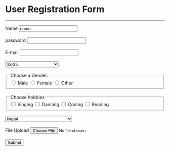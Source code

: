 
<!DOCTYPE html>
<html lang="en">
<head>
    <meta charset="UTF-8">
    <meta name="viewport" content="width=device-width, initial-scale=1.0">
    <title>Form</title>
</head>
<body>
    <h1>
        User Registration Form
    </h1>
    <hr>
    <form>
        <label for="name">
          Name
        </label>
        <input id="name" type="text" value="name">
        <br>
        <br>
        <label for="password">
            password
        </label>
        <input id="password" type="password">
        <br>
        <br>
        <label for="email">E-mail</label>
        <input id="email" type="email">
        <br>
        <br>
    <select>
        <option disabled value="1">
        --Please slect your age--
        </option>
        <option value="18-25">18-25</option>
        <option value="25-30">25-30</option>
        <option value="30-40">30-40</option>
        <option value="40-50">40-50</option>
        <option value="50-60">50-60</option>
        <option value="60-70">60-70</option>
        <option value="70-80">70-80</option>
      </select>  
      <br>
      <br>
      <fieldset>
          <legend>
                Choose a Gender:
          </legend>
            <input id="Male" type="radio" name="Gender">
            <label for="Male">Male</label>
            <input id="Female" type="radio" name="Gender">
            <label for="Female">Female</label>
            <input id="Other" type="radio" name="Gender">
            <label for="Other">Other</label>
        </fieldset>
        <br>
        <fieldset>
            <legend>Choose hobbies</legend>
            <input id="singing" type="checkbox">
            <label for="singing">Singing</label>
            <input id="dancing" type="checkbox">
            <label for="dancing">Dancing</label>
            <input id="coding" type="checkbox">
            <label for="coding">Coding</label>
            <input id="reading" type="checkbox">
            <label for="reading">Reading</label>
        </fieldset>
        <br> 
        <select>
            <option disabled value="1">-- Please choose your Country--</option>
            <option value="nepal">Nepal</option>
            <option value="USA">USA</option>
            <option value="UAE">UAE</option>
            <option value="UK">UK</option>
            <option value="Africa">Africa</option>
            <option value="India">India</option>
            <option value="China">China</option>
            <option value="Bangaladesh">Bangladesh</option>
        </select>
        <br>
        <br>
        <label for="fileupload">File Upload</label>
        <input type="file" >
        <br>
        <br>
        <button>Submit</button>
    </form>
</body>
</html>
